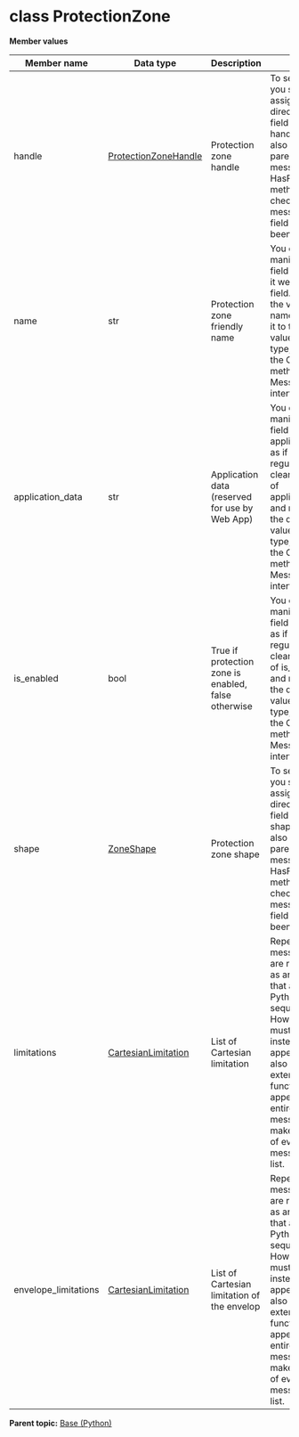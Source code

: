 # class ProtectionZone

 **Member values** 

|Member name|Data type|Description|Usage|
|-----------|---------|-----------|-----|
|handle| [ProtectionZoneHandle](ProtectionZoneHandle.md#)|Protection zone handle|To set handle, you simply assign a value directly to a field within handle. You can also use the parent message's HasField\(\) method to check if a message type field value has been set.|
|name|str|Protection zone friendly name|You can manipulate the field name as if it were a regular field. To clear the value of name and reset it to the default value for its type, you call the ClearField\(\) method of the Message interface.|
|application\_data|str|Application data \(reserved for use by Web App\)|You can manipulate the field application\_data as if it were a regular field. To clear the value of application\_data and reset it to the default value for its type, you call the ClearField\(\) method of the Message interface.|
|is\_enabled|bool|True if protection zone is enabled, false otherwise|You can manipulate the field is\_enabled as if it were a regular field. To clear the value of is\_enabled and reset it to the default value for its type, you call the ClearField\(\) method of the Message interface.|
|shape| [ZoneShape](ZoneShape.md#)|Protection zone shape|To set shape, you simply assign a value directly to a field within shape. You can also use the parent message's HasField\(\) method to check if a message type field value has been set.|
|limitations| [CartesianLimitation](CartesianLimitation.md#)|List of Cartesian limitation|Repeated message fields are represented as an object that acts like a Python sequence. However, You must use add\(\) instead of append\(\). It also has an extend\(\) function that appends an entire list of messages, but makes a copy of every message in the list.|
|envelope\_limitations| [CartesianLimitation](CartesianLimitation.md#)|List of Cartesian limitation of the envelop|Repeated message fields are represented as an object that acts like a Python sequence. However, You must use add\(\) instead of append\(\). It also has an extend\(\) function that appends an entire list of messages, but makes a copy of every message in the list.|

**Parent topic:** [Base \(Python\)](../../summary_pages/Base.md)

